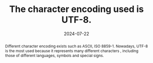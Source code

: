 ---
N: "226"
Rubrique: Structure and Code
title: The character encoding used is UTF-8.
detail: The character encoding used is UTF-8.
abstract: Different character encoding exists such as ASCII, ISO 8859-1.  Nowadays, UTF-8 is the most used because it represents many different characters , including those of different languages, symbols and special signs.
categories:
  - Structure and Code
agrege: O4226-E071
opquast: 4 226
indiceebook: "71"
description: Rule 071
before: "070"
weight: "071"
after: "072"
actif: "1"
layout: rules
date: 2024-07-22
tags:
  - View
  - Readability
objectif:
  - Ensure that all characters are encoded by UTF-8 to avoid display issues
  - Ensure accurate representation of characters
Meo:
  - Configure UTF-8 production tools and databases as default character encoding
  - Set UTF-8 to the charset attribute of the meta tag
Controle:
  - "Check the source code of the HTML page of epub&nbsp;: The meta tag with the charset attribute must be defined on UTF-8 and is in the head tag of the HTML page"
epubcheck: true
ace: false
humancheck: false
ReadiumGoToolkit: null
Source:
  - Opquast
Referentiel:
  - "[EPUB 3 Specification](https://www.w3.org/publishing/epub3/)"
steps:
  - Crafting
---